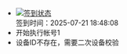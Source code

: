 - [![签到状态](https://github.com/womade/Cloud189-Actions/actions/workflows/main.yml/badge.svg?branch=main)](https://github.com/womade/Cloud189-Actions/actions/workflows/main.yml) <br> 签到时间：2025-07-21 18:48:08
- 开始执行帐号1
- 设备ID不存在，需要二次设备校验
